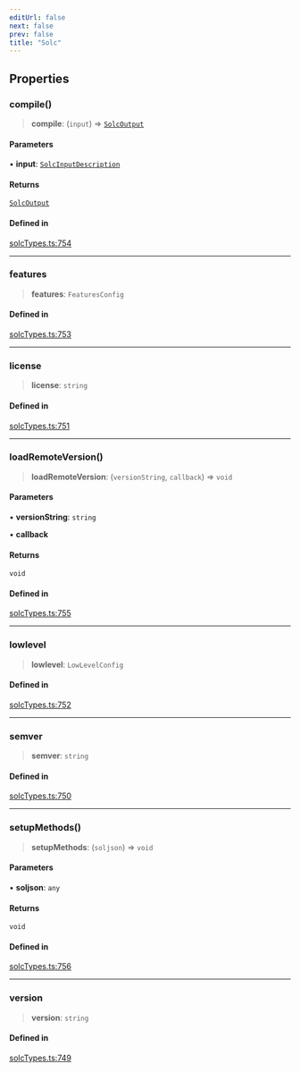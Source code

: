 ```yaml
---
editUrl: false
next: false
prev: false
title: "Solc"
---
```


## Properties

### compile()

> **compile**: (`input`) => [`SolcOutput`](/reference/tevm/solc/type-aliases/solcoutput/)

#### Parameters

• **input**: [`SolcInputDescription`](/reference/tevm/solc/type-aliases/solcinputdescription/)

#### Returns

[`SolcOutput`](/reference/tevm/solc/type-aliases/solcoutput/)

#### Defined in

[solcTypes.ts:754](https://github.com/evmts/tevm-monorepo/blob/main/bundler-packages/solc/src/solcTypes.ts#L754)

***

### features

> **features**: `FeaturesConfig`

#### Defined in

[solcTypes.ts:753](https://github.com/evmts/tevm-monorepo/blob/main/bundler-packages/solc/src/solcTypes.ts#L753)

***

### license

> **license**: `string`

#### Defined in

[solcTypes.ts:751](https://github.com/evmts/tevm-monorepo/blob/main/bundler-packages/solc/src/solcTypes.ts#L751)

***

### loadRemoteVersion()

> **loadRemoteVersion**: (`versionString`, `callback`) => `void`

#### Parameters

• **versionString**: `string`

• **callback**

#### Returns

`void`

#### Defined in

[solcTypes.ts:755](https://github.com/evmts/tevm-monorepo/blob/main/bundler-packages/solc/src/solcTypes.ts#L755)

***

### lowlevel

> **lowlevel**: `LowLevelConfig`

#### Defined in

[solcTypes.ts:752](https://github.com/evmts/tevm-monorepo/blob/main/bundler-packages/solc/src/solcTypes.ts#L752)

***

### semver

> **semver**: `string`

#### Defined in

[solcTypes.ts:750](https://github.com/evmts/tevm-monorepo/blob/main/bundler-packages/solc/src/solcTypes.ts#L750)

***

### setupMethods()

> **setupMethods**: (`soljson`) => `void`

#### Parameters

• **soljson**: `any`

#### Returns

`void`

#### Defined in

[solcTypes.ts:756](https://github.com/evmts/tevm-monorepo/blob/main/bundler-packages/solc/src/solcTypes.ts#L756)

***

### version

> **version**: `string`

#### Defined in

[solcTypes.ts:749](https://github.com/evmts/tevm-monorepo/blob/main/bundler-packages/solc/src/solcTypes.ts#L749)
